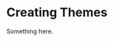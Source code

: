 [title]: # (Creating Themes)
[tags]: # (XXX)
[priority]: # (1828)
# Creating Themes
Something here.

